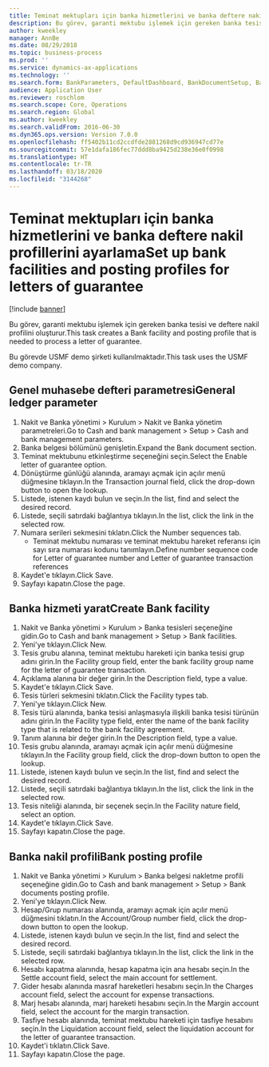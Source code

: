```yaml
---
title: Teminat mektupları için banka hizmetlerini ve banka deftere nakil profillerini ayarlama
description: Bu görev, garanti mektubu işlemek için gereken banka tesisi ve deftere nakil profilini oluşturur.
author: kweekley
manager: AnnBe
ms.date: 08/29/2018
ms.topic: business-process
ms.prod: ''
ms.service: dynamics-ax-applications
ms.technology: ''
ms.search.form: BankParameters, DefaultDashboard, BankDocumentSetup, BankDocumentPosting
audience: Application User
ms.reviewer: roschlom
ms.search.scope: Core, Operations
ms.search.region: Global
ms.author: kweekley
ms.search.validFrom: 2016-06-30
ms.dyn365.ops.version: Version 7.0.0
ms.openlocfilehash: ff5402b11cd2ccdfde2881268d9cd936947cd77e
ms.sourcegitcommit: 57e1dafa186fec77ddd8ba9425d238e36e0f0998
ms.translationtype: HT
ms.contentlocale: tr-TR
ms.lasthandoff: 03/18/2020
ms.locfileid: "3144268"
---
```

# <a name="set-up-bank-facilities-and-posting-profiles-for-letters-of-guarantee"></a><span data-ttu-id="52043-103">Teminat mektupları için banka hizmetlerini ve banka deftere nakil profillerini ayarlama</span><span class="sxs-lookup"><span data-stu-id="52043-103">Set up bank facilities and posting profiles for letters of guarantee</span></span>

[!include [banner](../../includes/banner.md)]

<span data-ttu-id="52043-104">Bu görev, garanti mektubu işlemek için gereken banka tesisi ve deftere nakil profilini oluşturur.</span><span class="sxs-lookup"><span data-stu-id="52043-104">This task creates a Bank facility and posting profile that is needed to process a letter of guarantee.</span></span>



<span data-ttu-id="52043-105">Bu görevde USMF demo şirketi kullanılmaktadır.</span><span class="sxs-lookup"><span data-stu-id="52043-105">This task uses the USMF demo company.</span></span> 




## <a name="general-ledger-parameter"></a><span data-ttu-id="52043-106">Genel muhasebe defteri parametresi</span><span class="sxs-lookup"><span data-stu-id="52043-106">General ledger parameter</span></span>
1. <span data-ttu-id="52043-107">Nakit ve Banka yönetimi > Kurulum > Nakit ve Banka yönetim parametreleri.</span><span class="sxs-lookup"><span data-stu-id="52043-107">Go to Cash and bank management > Setup > Cash and bank management parameters.</span></span>
2. <span data-ttu-id="52043-108">Banka belgesi bölümünü genişletin.</span><span class="sxs-lookup"><span data-stu-id="52043-108">Expand the Bank document section.</span></span>
3. <span data-ttu-id="52043-109">Teminat mektubunu etkinleştirme seçeneğini seçin.</span><span class="sxs-lookup"><span data-stu-id="52043-109">Select the Enable letter of guarantee option.</span></span>
4. <span data-ttu-id="52043-110">Dönüştürme günlüğü alanında, aramayı açmak için açılır menü düğmesine tıklayın.</span><span class="sxs-lookup"><span data-stu-id="52043-110">In the Transaction journal field, click the drop-down button to open the lookup.</span></span>
5. <span data-ttu-id="52043-111">Listede, istenen kaydı bulun ve seçin.</span><span class="sxs-lookup"><span data-stu-id="52043-111">In the list, find and select the desired record.</span></span>
6. <span data-ttu-id="52043-112">Listede, seçili satırdaki bağlantıya tıklayın.</span><span class="sxs-lookup"><span data-stu-id="52043-112">In the list, click the link in the selected row.</span></span>
7. <span data-ttu-id="52043-113">Numara serileri sekmesini tıklatın.</span><span class="sxs-lookup"><span data-stu-id="52043-113">Click the Number sequences tab.</span></span>
    * <span data-ttu-id="52043-114">Teminat mektubu numarası ve teminat mektubu hareket referansı için sayı sıra numarası kodunu tanımlayın.</span><span class="sxs-lookup"><span data-stu-id="52043-114">Define number sequence code for Letter of guarantee number and Letter of guarantee transaction references</span></span>  
8. <span data-ttu-id="52043-115">Kaydet'e tıklayın.</span><span class="sxs-lookup"><span data-stu-id="52043-115">Click Save.</span></span>
9. <span data-ttu-id="52043-116">Sayfayı kapatın.</span><span class="sxs-lookup"><span data-stu-id="52043-116">Close the page.</span></span>

## <a name="create-bank-facility"></a><span data-ttu-id="52043-117">Banka hizmeti yarat</span><span class="sxs-lookup"><span data-stu-id="52043-117">Create Bank facility</span></span>
1. <span data-ttu-id="52043-118">Nakit ve Banka yönetimi > Kurulum > Banka tesisleri seçeneğine gidin.</span><span class="sxs-lookup"><span data-stu-id="52043-118">Go to Cash and bank management > Setup > Bank facilities.</span></span>
2. <span data-ttu-id="52043-119">Yeni'ye tıklayın.</span><span class="sxs-lookup"><span data-stu-id="52043-119">Click New.</span></span>
3. <span data-ttu-id="52043-120">Tesis grubu alanına, teminat mektubu hareketi için banka tesisi grup adını girin.</span><span class="sxs-lookup"><span data-stu-id="52043-120">In the Facility group field, enter the bank facility group name for the letter of guarantee transaction.</span></span>
4. <span data-ttu-id="52043-121">Açıklama alanına bir değer girin.</span><span class="sxs-lookup"><span data-stu-id="52043-121">In the Description field, type a value.</span></span>
5. <span data-ttu-id="52043-122">Kaydet'e tıklayın.</span><span class="sxs-lookup"><span data-stu-id="52043-122">Click Save.</span></span>
6. <span data-ttu-id="52043-123">Tesis türleri sekmesini tıklatın.</span><span class="sxs-lookup"><span data-stu-id="52043-123">Click the Facility types tab.</span></span>
7. <span data-ttu-id="52043-124">Yeni'ye tıklayın.</span><span class="sxs-lookup"><span data-stu-id="52043-124">Click New.</span></span>
8. <span data-ttu-id="52043-125">Tesis türü alanında, banka tesisi anlaşmasıyla ilişkili banka tesisi türünün adını girin.</span><span class="sxs-lookup"><span data-stu-id="52043-125">In the Facility type field, enter the name of the bank facility type that is related to the bank facility agreement.</span></span>
9. <span data-ttu-id="52043-126">Tanım alanına bir değer girin.</span><span class="sxs-lookup"><span data-stu-id="52043-126">In the Description field, type a value.</span></span>
10. <span data-ttu-id="52043-127">Tesis grubu alanında, aramayı açmak için açılır menü düğmesine tıklayın.</span><span class="sxs-lookup"><span data-stu-id="52043-127">In the Facility group field, click the drop-down button to open the lookup.</span></span>
11. <span data-ttu-id="52043-128">Listede, istenen kaydı bulun ve seçin.</span><span class="sxs-lookup"><span data-stu-id="52043-128">In the list, find and select the desired record.</span></span>
12. <span data-ttu-id="52043-129">Listede, seçili satırdaki bağlantıya tıklayın.</span><span class="sxs-lookup"><span data-stu-id="52043-129">In the list, click the link in the selected row.</span></span>
13. <span data-ttu-id="52043-130">Tesis niteliği alanında, bir seçenek seçin.</span><span class="sxs-lookup"><span data-stu-id="52043-130">In the Facility nature field, select an option.</span></span>
14. <span data-ttu-id="52043-131">Kaydet'e tıklayın.</span><span class="sxs-lookup"><span data-stu-id="52043-131">Click Save.</span></span>
15. <span data-ttu-id="52043-132">Sayfayı kapatın.</span><span class="sxs-lookup"><span data-stu-id="52043-132">Close the page.</span></span>

## <a name="bank-posting-profile"></a><span data-ttu-id="52043-133">Banka nakil profili</span><span class="sxs-lookup"><span data-stu-id="52043-133">Bank posting profile</span></span>
1. <span data-ttu-id="52043-134">Nakit ve Banka yönetimi > Kurulum > Banka belgesi nakletme profili seçeneğine gidin.</span><span class="sxs-lookup"><span data-stu-id="52043-134">Go to Cash and bank management > Setup > Bank documents posting profile.</span></span>
2. <span data-ttu-id="52043-135">Yeni'ye tıklayın.</span><span class="sxs-lookup"><span data-stu-id="52043-135">Click New.</span></span>
3. <span data-ttu-id="52043-136">Hesap/Grup numarası alanında, aramayı açmak için açılır menü düğmesini tıklatın.</span><span class="sxs-lookup"><span data-stu-id="52043-136">In the Account/Group number field, click the drop-down button to open the lookup.</span></span>
4. <span data-ttu-id="52043-137">Listede, istenen kaydı bulun ve seçin.</span><span class="sxs-lookup"><span data-stu-id="52043-137">In the list, find and select the desired record.</span></span>
5. <span data-ttu-id="52043-138">Listede, seçili satırdaki bağlantıya tıklayın.</span><span class="sxs-lookup"><span data-stu-id="52043-138">In the list, click the link in the selected row.</span></span>
6. <span data-ttu-id="52043-139">Hesabı kapatma alanında, hesap kapatma için ana hesabı seçin.</span><span class="sxs-lookup"><span data-stu-id="52043-139">In the Settle account field, select the main account for settlement.</span></span>
7. <span data-ttu-id="52043-140">Gider hesabı alanında masraf hareketleri hesabını seçin.</span><span class="sxs-lookup"><span data-stu-id="52043-140">In the Charges account field, select the account for expense transactions.</span></span>
8. <span data-ttu-id="52043-141">Marj hesabı alanında, marj hareketi hesabını seçin.</span><span class="sxs-lookup"><span data-stu-id="52043-141">In the Margin account field, select the account for the margin transaction.</span></span>
9. <span data-ttu-id="52043-142">Tasfiye hesabı alanında, teminat mektubu hareketi için tasfiye hesabını seçin.</span><span class="sxs-lookup"><span data-stu-id="52043-142">In the Liquidation account field, select the liquidation account for the letter of guarantee transaction.</span></span> 
10. <span data-ttu-id="52043-143">Kaydet'i tıklatın.</span><span class="sxs-lookup"><span data-stu-id="52043-143">Click Save.</span></span>
11. <span data-ttu-id="52043-144">Sayfayı kapatın.</span><span class="sxs-lookup"><span data-stu-id="52043-144">Close the page.</span></span>

